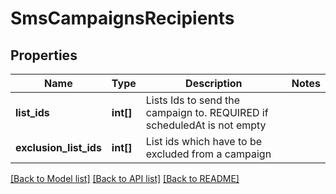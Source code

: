# SmsCampaignsRecipients

## Properties
Name | Type | Description | Notes
------------ | ------------- | ------------- | -------------
**list_ids** | **int[]** | Lists Ids to send the campaign to. REQUIRED if scheduledAt is not empty | 
**exclusion_list_ids** | **int[]** | List ids which have to be excluded from a campaign | 

[[Back to Model list]](../README.md#documentation-for-models) [[Back to API list]](../README.md#documentation-for-api-endpoints) [[Back to README]](../README.md)


